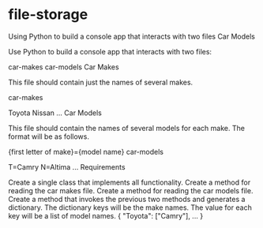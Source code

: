 # file-storage
Using Python to build a console app that interacts with two files
Car Models

Use Python to build a console app that interacts with two files:

car-makes
car-models
Car Makes

This file should contain just the names of several makes.

car-makes

Toyota
Nissan
...
Car Models

This file should contain the names of several models for each make. The format will be as follows.

{first letter of make}={model name}
car-models

T=Camry
N=Altima
...
Requirements

Create a single class that implements all functionality.
Create a method for reading the car makes file.
Create a method for reading the car models file.
Create a method that invokes the previous two methods and generates a dictionary.
The dictionary keys will be the make names.
The value for each key will be a list of model names.
{
    "Toyota": ["Camry"],
    ...
}
